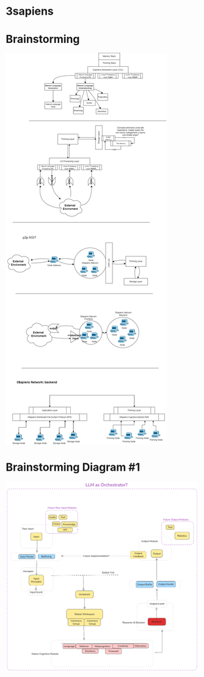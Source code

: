 # 3sapiens

# Brainstorming

![alt text](model-brainstorming.drawio.png)

# Brainstorming Diagram #1

![alt text](model-alpha.png)
